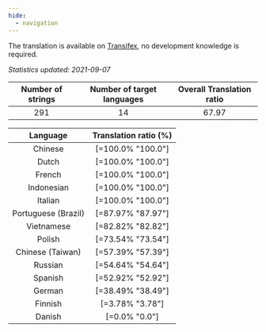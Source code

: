 ```yaml
---
hide:
  - navigation
---
```


<!--
DO NOT EDIT THIS FILE DIRECTLY.
It is generated automatically by transifex_stats.py in the scripts folder.
-->

The translation is available on [Transifex](https://www.transifex.com/quickosm/gui/), no development
knowledge is required.

*Statistics updated: 2021-09-07*

| Number of strings | Number of target languages | Overall Translation ratio |
|:-:|:-:|:-:|
291|14|67.97

| Language | Translation ratio (%) |
|:-:|:-:|
Chinese|[=100.0% "100.0"]|
Dutch|[=100.0% "100.0"]|
French|[=100.0% "100.0"]|
Indonesian|[=100.0% "100.0"]|
Italian|[=100.0% "100.0"]|
Portuguese (Brazil)|[=87.97% "87.97"]|
Vietnamese|[=82.82% "82.82"]|
Polish|[=73.54% "73.54"]|
Chinese (Taiwan)|[=57.39% "57.39"]|
Russian|[=54.64% "54.64"]|
Spanish|[=52.92% "52.92"]|
German|[=38.49% "38.49"]|
Finnish|[=3.78% "3.78"]|
Danish|[=0.0% "0.0"]|

